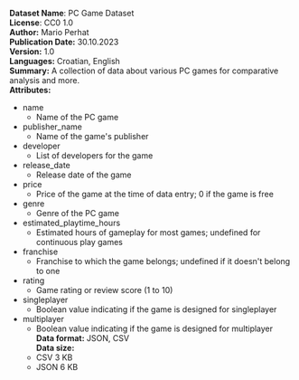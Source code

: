 **Dataset Name**: PC Game Dataset  
**License**: CC0 1.0  
**Author:** Mario Perhat  
**Publication Date:** 30.10.2023  
**Version:** 1.0  
**Languages:** Croatian, English  
**Summary:** A collection of data about various PC games for comparative analysis and more.  
**Attributes:**
- name
  - Name of the PC game
- publisher_name
  - Name of the game's publisher
- developer
  - List of developers for the game
- release_date
  - Release date of the game
- price
  - Price of the game at the time of data entry; 0 if the game is free
- genre
  - Genre of the PC game
- estimated_playtime_hours
  - Estimated hours of gameplay for most games; undefined for continuous play games
- franchise
  - Franchise to which the game belongs; undefined if it doesn't belong to one
- rating
  - Game rating or review score (1 to 10)
- singleplayer
  - Boolean value indicating if the game is designed for singleplayer
- multiplayer
  - Boolean value indicating if the game is designed for multiplayer  
**Data format:** JSON, CSV  
**Data size:**  
  - CSV 3 KB
  - JSON 6 KB
